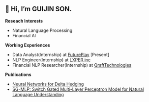 __👋 Hi, I’m GUIJIN SON.__   
---   
__Reseach Interests__
- Natural Language Processing
- Financial AI

__Working Experiences__ 
- Data Analyst(Internship) at [FuturePlay](https://futureplay.co) \[Present]
- NLP Engineer(Internship) at [LXPER.inc](https://www.lxper.com)
- Financial NLP Researcher(Internship) at [QraftTechnologies](https://www.qraftec.com)

__Publications__
- [Neural Networks for Delta Hedging](https://arxiv.org/abs/2112.10084)
- [SG-MLP: Switch Gated Multi-Layer Perceptron Model for Natural Language Understanding](https://doi.org/10.3745/PKIPS.y2021m11a.1116)
